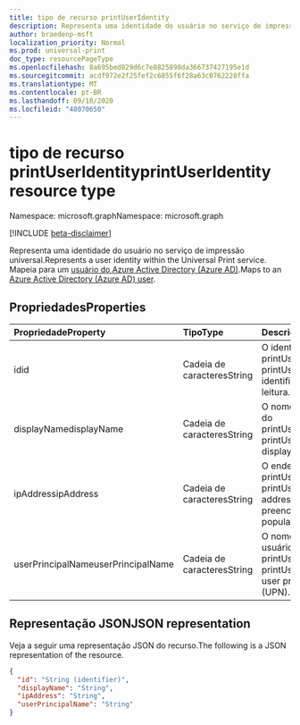 ```yaml
---
title: tipo de recurso printUserIdentity
description: Representa uma identidade do usuário no serviço de impressão universal. Mapeia para um usuário do Azure AD.
author: braedenp-msft
localization_priority: Normal
ms.prod: universal-print
doc_type: resourcePageType
ms.openlocfilehash: 8a695bed829d6c7e8825898da366737427195e1d
ms.sourcegitcommit: acdf972e2f25fef2c6855f6f28a63c0762228ffa
ms.translationtype: MT
ms.contentlocale: pt-BR
ms.lasthandoff: 09/18/2020
ms.locfileid: "48070650"
---
```

# <a name="printuseridentity-resource-type"></a><span data-ttu-id="b1b5f-104">tipo de recurso printUserIdentity</span><span class="sxs-lookup"><span data-stu-id="b1b5f-104">printUserIdentity resource type</span></span>

<span data-ttu-id="b1b5f-105">Namespace: microsoft.graph</span><span class="sxs-lookup"><span data-stu-id="b1b5f-105">Namespace: microsoft.graph</span></span>

[!INCLUDE [beta-disclaimer](../../includes/beta-disclaimer.md)]

<span data-ttu-id="b1b5f-106">Representa uma identidade do usuário no serviço de impressão universal.</span><span class="sxs-lookup"><span data-stu-id="b1b5f-106">Represents a user identity within the Universal Print service.</span></span> <span data-ttu-id="b1b5f-107">Mapeia para um [usuário do Azure Active Directory (Azure AD)](user.md).</span><span class="sxs-lookup"><span data-stu-id="b1b5f-107">Maps to an [Azure Active Directory (Azure AD) user](user.md).</span></span>

## <a name="properties"></a><span data-ttu-id="b1b5f-108">Propriedades</span><span class="sxs-lookup"><span data-stu-id="b1b5f-108">Properties</span></span>
| <span data-ttu-id="b1b5f-109">Propriedade</span><span class="sxs-lookup"><span data-stu-id="b1b5f-109">Property</span></span>     | <span data-ttu-id="b1b5f-110">Tipo</span><span class="sxs-lookup"><span data-stu-id="b1b5f-110">Type</span></span>        | <span data-ttu-id="b1b5f-111">Descrição</span><span class="sxs-lookup"><span data-stu-id="b1b5f-111">Description</span></span> |
|:-------------|:------------|:------------|
|<span data-ttu-id="b1b5f-112">id</span><span class="sxs-lookup"><span data-stu-id="b1b5f-112">id</span></span>|<span data-ttu-id="b1b5f-113">Cadeia de caracteres</span><span class="sxs-lookup"><span data-stu-id="b1b5f-113">String</span></span>|<span data-ttu-id="b1b5f-114">O identificador do printUserIdentity.</span><span class="sxs-lookup"><span data-stu-id="b1b5f-114">The printUserIdentity's identifier.</span></span> <span data-ttu-id="b1b5f-115">Somente leitura.</span><span class="sxs-lookup"><span data-stu-id="b1b5f-115">Read-only.</span></span>|
|<span data-ttu-id="b1b5f-116">displayName</span><span class="sxs-lookup"><span data-stu-id="b1b5f-116">displayName</span></span>|<span data-ttu-id="b1b5f-117">Cadeia de caracteres</span><span class="sxs-lookup"><span data-stu-id="b1b5f-117">String</span></span>|<span data-ttu-id="b1b5f-118">O nome de exibição do printUserIdentity.</span><span class="sxs-lookup"><span data-stu-id="b1b5f-118">The printUserIdentity's display name.</span></span>|
|<span data-ttu-id="b1b5f-119">ipAddress</span><span class="sxs-lookup"><span data-stu-id="b1b5f-119">ipAddress</span></span>|<span data-ttu-id="b1b5f-120">Cadeia de caracteres</span><span class="sxs-lookup"><span data-stu-id="b1b5f-120">String</span></span>|<span data-ttu-id="b1b5f-121">O endereço IP do printUserIdentity.</span><span class="sxs-lookup"><span data-stu-id="b1b5f-121">The printUserIdentity' IP address.</span></span> <span data-ttu-id="b1b5f-122">Não preenchido.</span><span class="sxs-lookup"><span data-stu-id="b1b5f-122">Not populated.</span></span>|
|<span data-ttu-id="b1b5f-123">userPrincipalName</span><span class="sxs-lookup"><span data-stu-id="b1b5f-123">userPrincipalName</span></span>|<span data-ttu-id="b1b5f-124">Cadeia de caracteres</span><span class="sxs-lookup"><span data-stu-id="b1b5f-124">String</span></span>|<span data-ttu-id="b1b5f-125">O nome principal do usuário (UPN) do printUserIdentity.</span><span class="sxs-lookup"><span data-stu-id="b1b5f-125">The printUserIdentity's user principal name (UPN).</span></span>|

## <a name="json-representation"></a><span data-ttu-id="b1b5f-126">Representação JSON</span><span class="sxs-lookup"><span data-stu-id="b1b5f-126">JSON representation</span></span>

<span data-ttu-id="b1b5f-127">Veja a seguir uma representação JSON do recurso.</span><span class="sxs-lookup"><span data-stu-id="b1b5f-127">The following is a JSON representation of the resource.</span></span>

<!-- {
  "blockType": "resource",
  "optionalProperties": [

  ],
  "@odata.type": "microsoft.graph.printUserIdentity",
  "keyProperty": "id",
  "baseType":"microsoft.graph.entity"
}-->

```json
{
  "id": "String (identifier)",
  "displayName": "String",
  "ipAddress": "String",
  "userPrincipalName": "String"
}

```

<!-- uuid: 8fcb5dbc-d5aa-4681-8e31-b001d5168d79
2015-10-25 14:57:30 UTC -->
<!-- {
  "type": "#page.annotation",
  "description": "printUserIdentity resource",
  "keywords": "",
  "section": "documentation",
  "tocPath": ""
}-->


